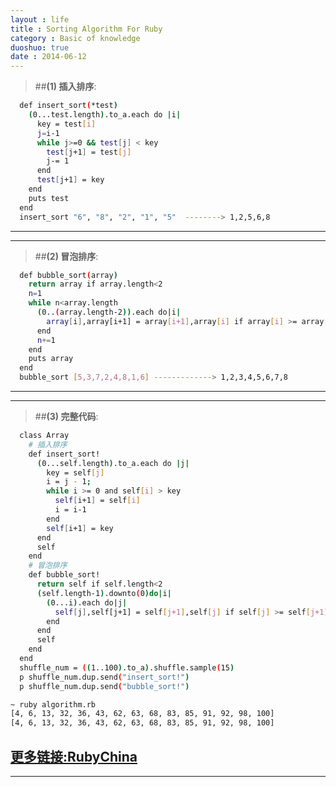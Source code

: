 ```yaml
---
layout : life
title : Sorting Algorithm For Ruby
category : Basic of knowledge
duoshuo: true
date : 2014-06-12
---
```


> ##**(1) 插入排序**:
>
```sh
  def insert_sort(*test)
    (0...test.length).to_a.each do |i|
      key = test[i]
      j=i-1
      while j>=0 && test[j] < key
        test[j+1] = test[j]
        j-= 1
      end
      test[j+1] = key
    end
    puts test
  end
  insert_sort "6", "8", "2", "1", "5"  --------> 1,2,5,6,8
```

<!-- more -->

---------------------------------------
---------------------------------------
> ##**(2) 冒泡排序**:
>
```sh
  def bubble_sort(array)
    return array if array.length<2
    n=1
    while n<array.length
      (0..(array.length-2)).each do|i|
        array[i],array[i+1] = array[i+1],array[i] if array[i] >= array[i+1]
      end
      n+=1
    end
    puts array
  end
  bubble_sort [5,3,7,2,4,8,1,6] -------------> 1,2,3,4,5,6,7,8
```
---------------------------------------
---------------------------------------
> ##**(3) 完整代码**:
>
```sh
  class Array
    # 插入排序
    def insert_sort!
      (0...self.length).to_a.each do |j|
        key = self[j]
        i = j - 1;
        while i >= 0 and self[i] > key
          self[i+1] = self[i]
          i = i-1
        end
        self[i+1] = key
      end
      self
    end
    # 冒泡排序
    def bubble_sort!
      return self if self.length<2
      (self.length-1).downto(0)do|i|
        (0...i).each do|j|
          self[j],self[j+1] = self[j+1],self[j] if self[j] >= self[j+1]
        end
      end
      self
    end
  end
  shuffle_num = ((1..100).to_a).shuffle.sample(15)
  p shuffle_num.dup.send("insert_sort!")
  p shuffle_num.dup.send("bubble_sort!")
```
>
```sh
~ ruby algorithm.rb
[4, 6, 13, 32, 36, 43, 62, 63, 68, 83, 85, 91, 92, 98, 100]
[4, 6, 13, 32, 36, 43, 62, 63, 68, 83, 85, 91, 92, 98, 100]
```
**[更多链接:RubyChina ][1]**
---------------------------------------
---------------------------------------

[1]:https://ruby-china.org/topics/20569
